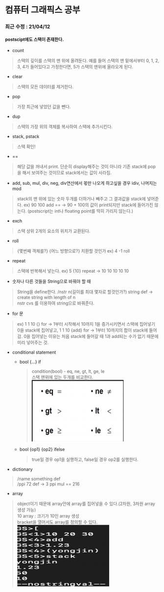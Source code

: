 # 컴퓨터 그래픽스 공부


### 최근 수정 : 21/04/12
#### postscipt에도 스택이 존재한다. 
* count
>스택의 깊이를 스택의 맨 위에 올려둔다. 예를 들어 스택의 맨 밑에서부터 0, 1, 2, 3, 4가 들어있다고 가정한다면, 5가 스택의 맨위에 올라오게 된다.
  
* clear
>스택의 모든 데이터를 제거한다.

* pop
>가장 최근에 넣었던 값을 뺀다.

* dup
>스택의 가장 위의 객체를 복사하여 스택에 추가시킨다.
  
* stack, pstack
>스택 확인!

* ==
>해당 값을 꺼내서 print. 단순히 display해주는 것이 아니라 기존 stack에 pop을 해서 보여주는 것이므로 stack에서는 값이 사라짐.

* add, sub, mul, div, neg, div연산에서 몫만 나오게 하고싶을 경우 idiv, 나머지는 mod
>stack의 맨 위에 있는 숫자 두개를 더하거나 빼주고 그 결과값을 stack에 넣어준다. ex) 90 100 add == -> 90 + 100의 값이 print되지만 stack에 들어가진 않는다.
>(postscript는 int나 floating point를 딱히 가리지 않는다.)

* exch
>스택 상위 2개의 요소의 위치가 교환된다.

* roll
> {몇번째 객체를?} {어느 방향으로?} 치환할 것인가 ex) 4 -1 roll

* repeat
>스택에 반복해서 넣는다. ex) 5 {10} repeat -> 10 10 10 10 10

* 숫자나 다른 것들을 String으로 바꿔야 할 때
>String을 define한다. /nstr n(길이를 최대 몇자로 할것인가?) string def -> create string with length of n   
>nstr cvs 를 이용하여 string으로 바꿔준다.

* for 문
> ex) 1 1 10 {} for -> 1부터 시작해서 10까지 1을 증가시키면서 스택에 집어넣기   
> 0을 stack에 집어넣고, 1 1 10 {add} for -> 1부터 10까지의 합이 stack에 들어감. 0을 집어넣는 이유는 처음 stack에 들어갈 때 1과 add되는 수가 없기 때문에 미리 넣어주는 것.

* conditional statement
  - bool {...} if  
    > condition(bool) - eq, ne, gt, lt, ge, le  
      스택 맨위에 있는 두개를 비교한다.   
      <img src="img/conditional.png" width="300px" height="200px" title="conditional" alt="conditional statement"></img><br/>

  - bool {op1} {op2} ifelse
    > true일 경우 op1을 실행하고, false일 경우 op2를 실행한다.

* dictionary
>/name something def   
 /ppi 72 def -> 3 ppi mul == 216
 
* array
> object이기 때문에 array안에 array를 집어넣을 수 있다.(2차원, 3차원 array 생성 가능)   
> 10 array : 크기가 10인 array 생성   
> bracket을 열어서도 array를 정의할 수 있다.    
<img src="img/mark.png" width="300px" height="200px" title="mark" alt="mark"></img><br/>   
